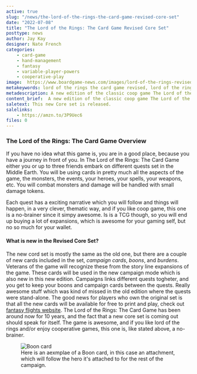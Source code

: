 ```yaml
---
active: true
slug: "/news/the-lord-of-the-rings-the-card-game-revised-core-set"
date: "2022-07-08"
title: "The Lord of the Rings: The Card Game Revised Core Set"
posttype: news
author: Jay Kay
designer: Nate French
categories: 
    - card-game
    - hand-management
    - fantasy
    - variable-player-powers
    - cooperative-play
image:  https://www.boardgame-news.com/images/lord-of-the-rings-revised.webp
metakeywords: lord of the rings the card game revised, lord of the rings revised core set, lord of the rings the card game revised
metadescription: A new edition of the classic coop game The Lord of the Rings The Card Game Revised Core Set have been released, let's check it out.
content_brief:  A new edition of the classic coop game The Lord of the Rings The Card Game Revised Core Set have been released, let's check it out.
saletext: This new Core set is released.
salelinks: 
    - https://amzn.to/3P9Uec6
files: 0
---
```


### The Lord of the Rings: The Card Game Overview 
If you have no idea what this game is, you are in a good place, because you have a journey in front of you. In The Lord of the Rings: The Card Game either you or up to three friends embark on different quests set in the Middle Earth. You will be using cards in pretty much all the aspects of the game, the monsters, the events, your heroes, your spells, your weapons, etc. You will combat monsters and damage will be handled with small damage tokens. 

Each quest has a exciting narrative which you will follow and things will happen, in a very clever, thematic way, and if you like coop game, this one is a no-brainer since it simpy awesome. Is is a TCG though, so you will end up buying a lot of expansions, which is awesome for your gaming self, but no so much for your wallet.

#### What is new in the Revised Core Set?
The new cord set is mostly the same as the old one, but there are a couple of new cards included in the set, *campaign cards*, *boons*, and *burdens*. Veterans of the game will recognize these from the story line expansions of the game. These cards will be used in the new campaign mode which is also new in this new edition. Campaigns links different quests togheter, and you get to keep your boons and campaign cards between the quests. Really awesome stuff which was kind of missed in the old edition where the quests were stand-alone.
The good news for players who own the original set is that all the new cards will be available for free to print and play, check out [fantasy flights website](https://www.fantasyflightgames.com/).
The Lord of the Rings: The Card Game has been around now for 10 years, and the fact that a new core set is coming out should speak for itself. The game is awesome, and if you like lord of the rings and/or enjoy cooperative games, this one is, like stated above, a no-brainer.

<figure class="figure">
    <img class="image fit" alt="Boon card" src="https://www.boardgame-news.com/images/booncard.webp" >
    </img>
    <figcaption class="figcaption">Here is an aexmplae of a Boon card, in this case an attachment, which will follow the hero it's attached to for the rest of the campaign.</figcaption>
</figure>